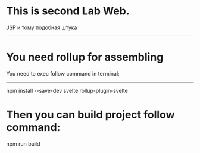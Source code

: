 # This is second Lab Web. 
JSP и тому подобная штука

---
# You need rollup for assembling
You need to exec follow command in terminal:

---

npm install --save-dev svelte rollup-plugin-svelte

# Then you can build project follow command:

npm run build